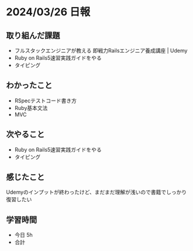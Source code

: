 # 2024/03/26 日報

## 取り組んだ課題
- フルスタックエンジニアが教える 即戦力Railsエンジニア養成講座 | Udemy
- Ruby on Rails5速習実践ガイドをやる
- タイピング

## わかったこと
- RSpecテストコード書き方
- Ruby基本文法
- MVC

## 次やること
- Ruby on Rails5速習実践ガイドをやる
- タイピング

## 感じたこと
Udemyのインプットが終わったけど、まだまだ理解が浅いので書籍でしっかり復習したい

## 学習時間
- 今日 5h
- 合計 
